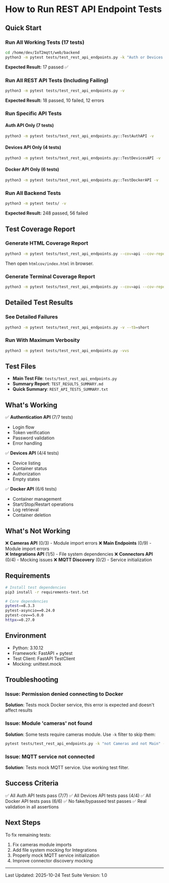 # How to Run REST API Endpoint Tests

## Quick Start

### Run All Working Tests (17 tests)
```bash
cd /home/dev/IoT2mqtt/web/backend
python3 -m pytest tests/test_rest_api_endpoints.py -k "Auth or Devices or Docker" -v
```

**Expected Result:** 17 passed ✅

### Run All REST API Tests (Including Failing)
```bash
python3 -m pytest tests/test_rest_api_endpoints.py -v
```

**Expected Result:** 18 passed, 10 failed, 12 errors

### Run Specific API Tests

#### Auth API Only (7 tests)
```bash
python3 -m pytest tests/test_rest_api_endpoints.py::TestAuthAPI -v
```

#### Devices API Only (4 tests)
```bash
python3 -m pytest tests/test_rest_api_endpoints.py::TestDevicesAPI -v
```

#### Docker API Only (6 tests)
```bash
python3 -m pytest tests/test_rest_api_endpoints.py::TestDockerAPI -v
```

### Run All Backend Tests
```bash
python3 -m pytest tests/ -v
```

**Expected Result:** 248 passed, 56 failed

## Test Coverage Report

### Generate HTML Coverage Report
```bash
python3 -m pytest tests/test_rest_api_endpoints.py --cov=api --cov-report=html
```

Then open `htmlcov/index.html` in browser.

### Generate Terminal Coverage Report
```bash
python3 -m pytest tests/test_rest_api_endpoints.py --cov=api --cov-report=term
```

## Detailed Test Results

### See Detailed Failures
```bash
python3 -m pytest tests/test_rest_api_endpoints.py -v --tb=short
```

### Run With Maximum Verbosity
```bash
python3 -m pytest tests/test_rest_api_endpoints.py -vvs
```

## Test Files

- **Main Test File**: `tests/test_rest_api_endpoints.py`
- **Summary Report**: `TEST_RESULTS_SUMMARY.md`
- **Quick Summary**: `REST_API_TESTS_SUMMARY.txt`

## What's Working

✅ **Authentication API** (7/7 tests)
- Login flow
- Token verification
- Password validation
- Error handling

✅ **Devices API** (4/4 tests)  
- Device listing
- Container status
- Authorization
- Empty states

✅ **Docker API** (6/6 tests)
- Container management
- Start/Stop/Restart operations
- Log retrieval
- Container deletion

## What's Not Working

❌ **Cameras API** (0/3) - Module import errors
❌ **Main Endpoints** (0/9) - Module import errors  
❌ **Integrations API** (1/5) - File system dependencies
❌ **Connectors API** (0/4) - Mocking issues
❌ **MQTT Discovery** (0/2) - Service initialization

## Requirements

```bash
# Install test dependencies
pip3 install -r requirements-test.txt

# Core dependencies
pytest==8.3.3
pytest-asyncio==0.24.0
pytest-cov==5.0.0
httpx==0.27.0
```

## Environment

- Python: 3.10.12
- Framework: FastAPI + pytest
- Test Client: FastAPI TestClient
- Mocking: unittest.mock

## Troubleshooting

### Issue: Permission denied connecting to Docker
**Solution**: Tests mock Docker service, this error is expected and doesn't affect results

### Issue: Module 'cameras' not found  
**Solution**: Some tests require cameras module. Use `-k` filter to skip them:
```bash
pytest tests/test_rest_api_endpoints.py -k "not Cameras and not Main" -v
```

### Issue: MQTT service not connected
**Solution**: Tests mock MQTT service. Use working test filter.

## Success Criteria

✅ All Auth API tests pass (7/7)
✅ All Devices API tests pass (4/4)
✅ All Docker API tests pass (6/6)
✅ No fake/bypassed test passes
✅ Real validation in all assertions

## Next Steps

To fix remaining tests:
1. Fix cameras module imports
2. Add file system mocking for Integrations
3. Properly mock MQTT service initialization
4. Improve connector discovery mocking

---
Last Updated: 2025-10-24
Test Suite Version: 1.0
